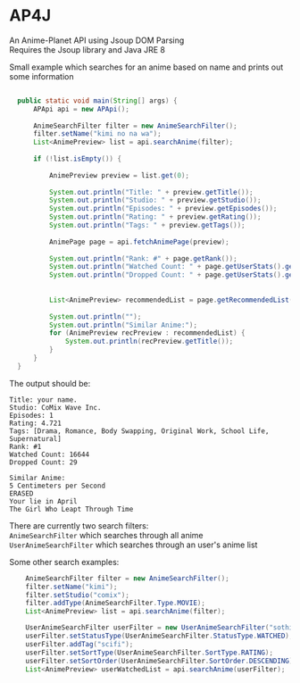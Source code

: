 # AP4J
An Anime-Planet API using Jsoup DOM Parsing  
Requires the Jsoup library and Java JRE 8  
  
Small example which searches for an anime based on name and prints out some information  
```Java

  public static void main(String[] args) {
      APApi api = new APApi();
        
      AnimeSearchFilter filter = new AnimeSearchFilter();
      filter.setName("kimi no na wa");
      List<AnimePreview> list = api.searchAnime(filter);
        
      if (!list.isEmpty()) {
            
          AnimePreview preview = list.get(0);
            
          System.out.println("Title: " + preview.getTitle());
          System.out.println("Studio: " + preview.getStudio());
          System.out.println("Episodes: " + preview.getEpisodes());
          System.out.println("Rating: " + preview.getRating());
          System.out.println("Tags: " + preview.getTags());
            
          AnimePage page = api.fetchAnimePage(preview);
            
          System.out.println("Rank: #" + page.getRank());
          System.out.println("Watched Count: " + page.getUserStats().getWatched());
          System.out.println("Dropped Count: " + page.getUserStats().getDropped());
            
            
          List<AnimePreview> recommendedList = page.getRecommendedList();
            
          System.out.println("");
          System.out.println("Similar Anime:");
          for (AnimePreview recPreview : recommendedList) {
              System.out.println(recPreview.getTitle());
          }
      }
  }
```
The output should be:  
```
Title: your name.
Studio: CoMix Wave Inc.
Episodes: 1
Rating: 4.721
Tags: [Drama, Romance, Body Swapping, Original Work, School Life, Supernatural]
Rank: #1
Watched Count: 16644
Dropped Count: 29

Similar Anime:
5 Centimeters per Second
ERASED
Your lie in April
The Girl Who Leapt Through Time
```

There are currently two search filters:  
`AnimeSearchFilter` which searches through all anime  
`UserAnimeSearchFilter` which searches through an user's anime list  


Some other search examples:  

```java
    AnimeSearchFilter filter = new AnimeSearchFilter();
    filter.setName("kimi");
    filter.setStudio("comix");
    filter.addType(AnimeSearchFilter.Type.MOVIE);
    List<AnimePreview> list = api.searchAnime(filter);

    UserAnimeSearchFilter userFilter = new UserAnimeSearchFilter("sothis");
    userFilter.setStatusType(UserAnimeSearchFilter.StatusType.WATCHED);
    userFilter.addTag("scifi");
    userFilter.setSortType(UserAnimeSearchFilter.SortType.RATING);
    userFilter.setSortOrder(UserAnimeSearchFilter.SortOrder.DESCENDING);
    List<AnimePreview> userWatchedList = api.searchAnime(userFilter);
```
